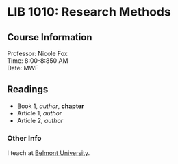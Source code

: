 # LIB 1010: Research Methods

## Course Information
Professor: Nicole Fox  
Time: 8:00-8:850 AM    
Date: MWF

## Readings
- Book 1, *author*, **chapter**
- Article 1, *author*
- Article 2, *author*

### Other Info
I teach at [Belmont University](https://www.belmont.edu).
